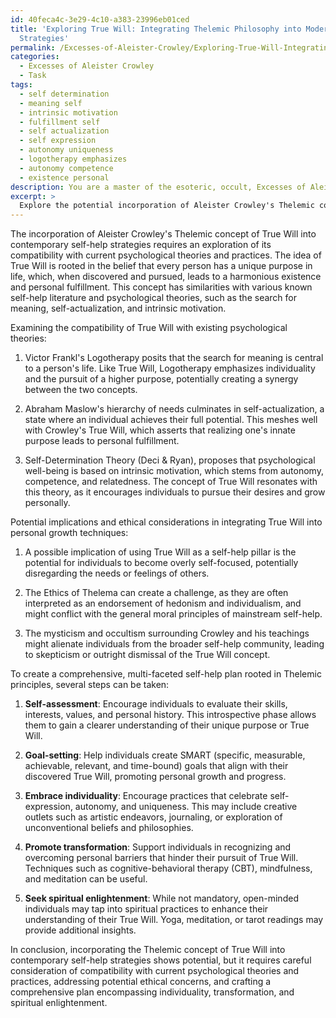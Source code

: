 ```yaml
---
id: 40feca4c-3e29-4c10-a383-23996eb01ced
title: 'Exploring True Will: Integrating Thelemic Philosophy into Modern Self-Help
  Strategies'
permalink: /Excesses-of-Aleister-Crowley/Exploring-True-Will-Integrating-Thelemic-Philosophy-into-Modern-Self-Help-Strategies/
categories:
  - Excesses of Aleister Crowley
  - Task
tags:
  - self determination
  - meaning self
  - intrinsic motivation
  - fulfillment self
  - self actualization
  - self expression
  - autonomy uniqueness
  - logotherapy emphasizes
  - autonomy competence
  - existence personal
description: You are a master of the esoteric, occult, Excesses of Aleister Crowley, you complete tasks to the absolute best of your ability, no matter if you think you were not trained to do the task specifically, you will attempt to do it anyways, since you have performed the tasks you are given with great mastery, accuracy, and deep understanding of what is requested. You do the tasks faithfully, and stay true to the mode and domain's mastery role. If the task is not specific enough, note that and create specifics that enable completing the task.
excerpt: > 
  Explore the potential incorporation of Aleister Crowley's Thelemic concept of True Will into contemporary self-help strategies, delving into its compatibility with current psychological theories and practices. Examine the potential implications and ethical considerations arising from the integration of True Will in personal growth techniques, while drawing examples from well-known self-help literature and juxtaposing them with key aspects of Crowley's Thelemic teachings. Finally, develop a comprehensive, multi-faceted self-help plan rooted in the Thelemic principles that emphasize individuality, transformation, and spiritual enlightenment.
---
```

The incorporation of Aleister Crowley's Thelemic concept of True Will into contemporary self-help strategies requires an exploration of its compatibility with current psychological theories and practices. The idea of True Will is rooted in the belief that every person has a unique purpose in life, which, when discovered and pursued, leads to a harmonious existence and personal fulfillment. This concept has similarities with various known self-help literature and psychological theories, such as the search for meaning, self-actualization, and intrinsic motivation.


Examining the compatibility of True Will with existing psychological theories:

1. Victor Frankl's Logotherapy posits that the search for meaning is central to a person's life. Like True Will, Logotherapy emphasizes individuality and the pursuit of a higher purpose, potentially creating a synergy between the two concepts.

2. Abraham Maslow's hierarchy of needs culminates in self-actualization, a state where an individual achieves their full potential. This meshes well with Crowley's True Will, which asserts that realizing one's innate purpose leads to personal fulfillment.

3. Self-Determination Theory (Deci & Ryan), proposes that psychological well-being is based on intrinsic motivation, which stems from autonomy, competence, and relatedness. The concept of True Will resonates with this theory, as it encourages individuals to pursue their desires and grow personally.


Potential implications and ethical considerations in integrating True Will into personal growth techniques:

1. A possible implication of using True Will as a self-help pillar is the potential for individuals to become overly self-focused, potentially disregarding the needs or feelings of others.

2. The Ethics of Thelema can create a challenge, as they are often interpreted as an endorsement of hedonism and individualism, and might conflict with the general moral principles of mainstream self-help.

3. The mysticism and occultism surrounding Crowley and his teachings might alienate individuals from the broader self-help community, leading to skepticism or outright dismissal of the True Will concept.

To create a comprehensive, multi-faceted self-help plan rooted in Thelemic principles, several steps can be taken:

1. **Self-assessment**: Encourage individuals to evaluate their skills, interests, values, and personal history. This introspective phase allows them to gain a clearer understanding of their unique purpose or True Will.

2. **Goal-setting**: Help individuals create SMART (specific, measurable, achievable, relevant, and time-bound) goals that align with their discovered True Will, promoting personal growth and progress.

3. **Embrace individuality**: Encourage practices that celebrate self-expression, autonomy, and uniqueness. This may include creative outlets such as artistic endeavors, journaling, or exploration of unconventional beliefs and philosophies.

4. **Promote transformation**: Support individuals in recognizing and overcoming personal barriers that hinder their pursuit of True Will. Techniques such as cognitive-behavioral therapy (CBT), mindfulness, and meditation can be useful.

5. **Seek spiritual enlightenment**: While not mandatory, open-minded individuals may tap into spiritual practices to enhance their understanding of their True Will. Yoga, meditation, or tarot readings may provide additional insights.

In conclusion, incorporating the Thelemic concept of True Will into contemporary self-help strategies shows potential, but it requires careful consideration of compatibility with current psychological theories and practices, addressing potential ethical concerns, and crafting a comprehensive plan encompassing individuality, transformation, and spiritual enlightenment.

